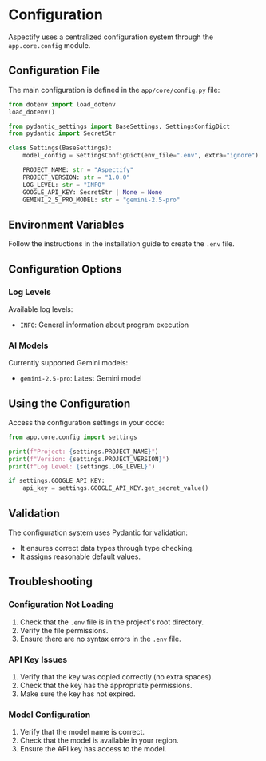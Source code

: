 # Configuration

Aspectify uses a centralized configuration system through the `app.core.config` module.

## Configuration File

The main configuration is defined in the `app/core/config.py` file:

```python
from dotenv import load_dotenv
load_dotenv()

from pydantic_settings import BaseSettings, SettingsConfigDict
from pydantic import SecretStr

class Settings(BaseSettings):
    model_config = SettingsConfigDict(env_file=".env", extra="ignore")

    PROJECT_NAME: str = "Aspectify"
    PROJECT_VERSION: str = "1.0.0"
    LOG_LEVEL: str = "INFO"
    GOOGLE_API_KEY: SecretStr | None = None
    GEMINI_2_5_PRO_MODEL: str = "gemini-2.5-pro"
```

## Environment Variables

Follow the instructions in the installation guide to create the `.env` file.

## Configuration Options

### Log Levels

Available log levels:

<!-- - `DEBUG`: Detailed information for debugging -->
- `INFO`: General information about program execution
<!-- - `WARNING`: Something unexpected happened
- `ERROR`: A serious problem occurred
- `CRITICAL`: A very serious error occurred -->

### AI Models

Currently supported Gemini models:

- `gemini-2.5-pro`: Latest Gemini model

## Using the Configuration

Access the configuration settings in your code:

```python
from app.core.config import settings

print(f"Project: {settings.PROJECT_NAME}")
print(f"Version: {settings.PROJECT_VERSION}")
print(f"Log Level: {settings.LOG_LEVEL}")

if settings.GOOGLE_API_KEY:
    api_key = settings.GOOGLE_API_KEY.get_secret_value()
```

## Validation

The configuration system uses Pydantic for validation:

-   It ensures correct data types through type checking.
-   It assigns reasonable default values.

## Troubleshooting

### Configuration Not Loading

1.  Check that the `.env` file is in the project's root directory.
2.  Verify the file permissions.
3.  Ensure there are no syntax errors in the `.env` file.

### API Key Issues

1.  Verify that the key was copied correctly (no extra spaces).
2.  Check that the key has the appropriate permissions.
3.  Make sure the key has not expired.

### Model Configuration

1.  Verify that the model name is correct.
2.  Check that the model is available in your region.
3.  Ensure the API key has access to the model.
